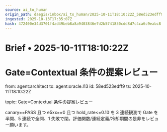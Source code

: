 ```yaml
---
source: ai_to_human
origin_path: daegis/inbox/ai_to_human/2025-10-11T18:10:22Z_58ed523edff9.md
ingested: 2025-10-13T17:35:07Z
hash: 472400e34d3701f4ad49beb8a8a9403846e7d2b5741830cdd8d7c4ca6c9eabc8
---
```

# Brief • 2025-10-11T18:10:22Z

# Gate=Contextual 条件の提案レビュー

from: agent:architect
to: agent:oracle.l13
id: 58ed523edff9
ts: 2025-10-11T18:10:22Z

topic: Gate=Contextual 条件の提案レビュー

canary==PASS 且つ e5xx==0 且つ hold_rate<=0.10 を 3 連続観測で Gate を半開、5 連続で全開、1 失敗で閉。評価関数/連続定義/冷却期間の是非をレビュー願います。

